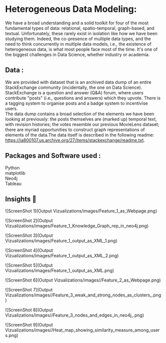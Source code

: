 # Heterogeneous Data Modeling:

We have a broad understanding and a solid toolkit for four of the most fundamental types of data: relational, spatio-temporal, graph-based, and textual. Unfortunately, these rarely exist in isolation like how we have been studying them. Indeed, the co-presence of multiple data types, and the need to think concurrently in multiple data models, i.e., the existence of heterogeneous data, is what most people face most of the time. It's one of the biggest challenges in Data Science, whether industry or academia.


## Data :
We are provided with dataset that is an archived data dump of an entire StackExchange community (incidentally, the one on Data Science). StackExchange is a question and answer (Q&A) forum, where users contribute "posts" (i.e., questions and answers) which they upvote. There is a tagging system to organise posts and a badge system to incentivise users.
<br>
The data dump contains a broad selection of the elements we have been looking at previously: the posts themselves are (marked up) temporal text, with revision histories; the votes resemble our previous MovieLens dataset; there are myriad opportunities to construct graph representations of elements of the data.The data itself is described in the following readme: https://ia800107.us.archive.org/27/items/stackexchange/readme.txt.

## Packages and Software used :
Python <br>
matplotlib <br>
Neo4j <br>
Tableau

## Insights :pencil:

![ScreenShot 1](Output Vizualizations/images/Feature_1_as_Webpage.png)

![ScreenShot 2](Output Vizualizations/images/Feature_1_Knowledge_Graph_rep_in_neo4j.png)

![ScreenShot 3](Output Vizualizations/images/Feature_1_output_as_XML_1.png)

![ScreenShot 4](Output Vizualizations/images/Feature_1_output_as_XML_2.png)

![ScreenShot 5](Output Vizualizations/images/Feature_1_output_as_XML.png)

![ScreenShot 6](Output Vizualizations/images//Feature_2_as_Webpage.png)

![ScreenShot 7](Output Vizualizations/images//Feature_3_weak_and_strong_nodes_as_clusters_.png)

![ScreenShot 8](Output Vizualizations/images//Feature_3_nodes_and_edges_in_neo4j_.png)

![ScreenShot 9](Output Vizualizations/images//Heat_map_showing_similarity_measure_among_users.png)

